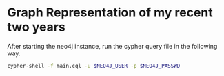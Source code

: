# Graph Representation of my recent two years

After starting the neo4j instance, run the cypher query file in the following way.

```bash
cypher-shell -f main.cql -u $NEO4J_USER -p $NEO4J_PASSWD
```
